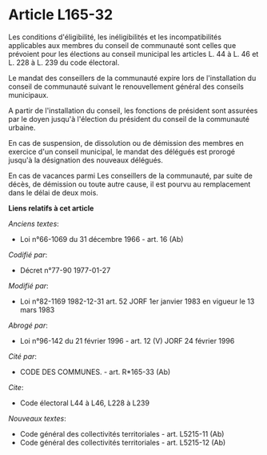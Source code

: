 # Article L165-32

Les conditions d'éligibilité, les inéligibilités et les incompatibilités applicables aux membres du conseil de communauté
sont celles que prévoient pour les élections au conseil municipal les articles L. 44 à L. 46 et L. 228 à L. 239 du code
électoral.

Le mandat des conseillers de la communauté expire lors de l'installation du conseil de communauté suivant le renouvellement
général des conseils municipaux.

A partir de l'installation du conseil, les fonctions de président sont assurées par le doyen jusqu'à l'élection du président
du conseil de la communauté urbaine.

En cas de suspension, de dissolution ou de démission des membres en exercice d'un conseil municipal, le mandat des délégués
est prorogé jusqu'à la désignation des nouveaux délégués.

En cas de vacances parmi Les conseillers de la communauté, par suite de décès, de démission ou toute autre cause, il est
pourvu au remplacement dans le délai de deux mois.

**Liens relatifs à cet article**

_Anciens textes_:

  - Loi n°66-1069 du 31 décembre 1966 - art. 16 (Ab)

_Codifié par_:

  - Décret n°77-90 1977-01-27

_Modifié par_:

  - Loi n°82-1169 1982-12-31 art. 52 JORF 1er janvier 1983 en vigueur le 13 mars 1983

_Abrogé par_:

  - Loi n°96-142 du 21 février 1996 - art. 12 (V) JORF 24 février 1996

_Cité par_:

  - CODE DES COMMUNES. - art. R*165-33 (Ab)

_Cite_:

  - Code électoral L44 à L46, L228 à L239

_Nouveaux textes_:

  - Code général des collectivités territoriales - art. L5215-11 (Ab)
  - Code général des collectivités territoriales - art. L5215-12 (Ab)
